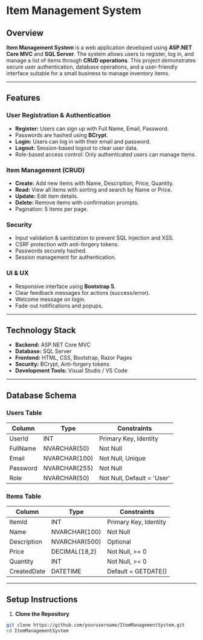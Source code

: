 # Item Management System

## Overview

**Item Management System** is a web application developed using **ASP.NET Core MVC** and **SQL Server**. The system allows users to register, log in, and manage a list of items through **CRUD operations**. This project demonstrates secure user authentication, database operations, and a user-friendly interface suitable for a small business to manage inventory items.

---

## Features

### User Registration & Authentication
- **Register:** Users can sign up with Full Name, Email, Password.
- Passwords are hashed using **BCrypt**.
- **Login:** Users can log in with their email and password.
- **Logout:** Session-based logout to clear user data.
- Role-based access control: Only authenticated users can manage items.

### Item Management (CRUD)
- **Create:** Add new items with Name, Description, Price, Quantity.
- **Read:** View all items with sorting and search by Name or Price.
- **Update:** Edit item details.
- **Delete:** Remove items with confirmation prompts.
- Pagination: 5 items per page.

### Security
- Input validation & sanitization to prevent SQL Injection and XSS.
- CSRF protection with anti-forgery tokens.
- Passwords securely hashed.
- Session management for authentication.

### UI & UX
- Responsive interface using **Bootstrap 5**.
- Clear feedback messages for actions (success/error).
- Welcome message on login.
- Fade-out notifications and popups.

---

## Technology Stack

- **Backend:** ASP.NET Core MVC
- **Database:** SQL Server
- **Frontend:** HTML, CSS, Bootstrap, Razor Pages
- **Security:** BCrypt, Anti-forgery tokens
- **Development Tools:** Visual Studio / VS Code

---

## Database Schema

### Users Table

| Column     | Type         | Constraints                 |
|------------|-------------|-----------------------------|
| UserId     | INT         | Primary Key, Identity       |
| FullName   | NVARCHAR(50)| Not Null                   |
| Email      | NVARCHAR(100)| Not Null, Unique           |
| Password   | NVARCHAR(255)| Not Null                   |
| Role       | NVARCHAR(50)| Not Null, Default = 'User' |

### Items Table

| Column       | Type          | Constraints                 |
|--------------|---------------|----------------------------|
| ItemId       | INT           | Primary Key, Identity       |
| Name         | NVARCHAR(100) | Not Null                   |
| Description  | NVARCHAR(500) | Optional                   |
| Price        | DECIMAL(18,2) | Not Null, >= 0             |
| Quantity     | INT           | Not Null, >= 0             |
| CreatedDate  | DATETIME      | Default = GETDATE()        |

---

## Setup Instructions

1. **Clone the Repository**

```bash
git clone https://github.com/yourusername/ItemManagementSystem.git
cd ItemManagementSystem
